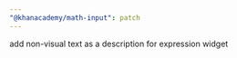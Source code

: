 ```yaml
---
"@khanacademy/math-input": patch
---
```


add non-visual text as a description for expression widget
